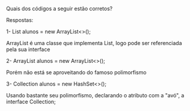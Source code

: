 Quais dos códigos a seguir estão corretos?

Respostas:

1- List<Aluno> alunos = new ArrayList<>();

ArrayList é uma classe que implementa List, logo pode ser referenciada pela sua interface

2- ArrayList<Aluno> alunos = new ArrayList<>();

Porém não está se aproveitando do famoso polimorfismo

3- Collection<Aluno> alunos = new HashSet<>();

Usando bastante seu polimorfismo, declarando o atributo com a "avó", a interface Collection;